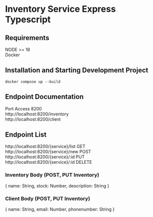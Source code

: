 # Inventory Service Express Typescript
## Requirements
NODE >= 18 \
Docker


## Installation and Starting Development Project
``` docker compose up --build ```

## Endpoint Documentation
Port Access 8200 \
http://localhost:8200/inventory \
http://localhost:8200/client

## Endpoint List
http://localhost:8200/{service}/list GET \
http://localhost:8200/{service}/new POST \
http://localhost:8200/{service}/:id PUT \
http://localhost:8200/{service}/:id DELETE

### Inventory Body (POST, PUT Inventory)
{
    name: String,
    stock: Number,
    description: String
}

### Client Body (POST, PUT Inventory)
{
    name: String,
    email: Number,
    phonenumber: String
}



